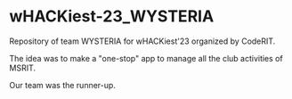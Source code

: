 # wHACKiest-23_WYSTERIA
Repository of team WYSTERIA for wHACKiest'23 organized by CodeRIT.

The idea was to make a "one-stop" app to manage all the club activities of MSRIT.

Our team was the runner-up.
